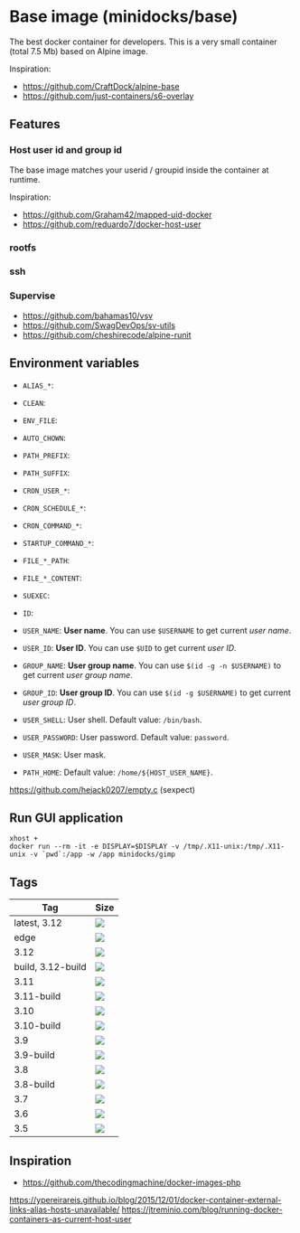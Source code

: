 Base image (minidocks/base)
===========================

The best docker container for developers. This is a very small container (total 7.5 Mb) based on Alpine image.

Inspiration:
- https://github.com/CraftDock/alpine-base
- https://github.com/just-containers/s6-overlay

Features
--------

### Host user id and group id

The base image matches your userid / groupid inside the container at runtime.

Inspiration:
- https://github.com/Graham42/mapped-uid-docker
- https://github.com/reduardo7/docker-host-user


### rootfs

### ssh

### Supervise

- https://github.com/bahamas10/vsv
- https://github.com/SwagDevOps/sv-utils
- https://github.com/cheshirecode/alpine-runit

Environment variables
---------------------

- `ALIAS_*`:
- `CLEAN`:
- `ENV_FILE`:
- `AUTO_CHOWN`:
- `PATH_PREFIX`:
- `PATH_SUFFIX`:
- `CRON_USER_*`:
- `CRON_SCHEDULE_*`:
- `CRON_COMMAND_*`:

- `STARTUP_COMMAND_*`:

- `FILE_*_PATH`:
- `FILE_*_CONTENT`:

- `SUEXEC`:
- `ID`:
- `USER_NAME`: **User name**. You can use `$USERNAME` to get current *user name*.
- `USER_ID`: **User ID**. You can use `$UID` to get current *user ID*.
- `GROUP_NAME`: **User group name**. You can use `$(id -g -n $USERNAME)` to get current *user group name*.
- `GROUP_ID`: **User group ID**. You can use `$(id -g $USERNAME)` to get current *user group ID*.
- `USER_SHELL`: User shell. Default value: `/bin/bash`.
- `USER_PASSWORD`: User password. Default value: `password`.
- `USER_MASK`: User mask.

- `PATH_HOME`: Default value: `/home/${HOST_USER_NAME}`.

https://github.com/hejack0207/empty.c
(sexpect)

Run GUI application
-------------------

```
xhost +
docker run --rm -it -e DISPLAY=$DISPLAY -v /tmp/.X11-unix:/tmp/.X11-unix -v `pwd`:/app -w /app minidocks/gimp
```

Tags
----

 Tag               | Size
 ---               | ----
 latest, 3.12      | [![](https://images.microbadger.com/badges/image/minidocks/base.svg)](https://microbadger.com/images/minidocks/base)
 edge              | [![](https://images.microbadger.com/badges/image/minidocks/base:edge.svg)](https://microbadger.com/images/minidocks/base:edge)
 3.12              | [![](https://images.microbadger.com/badges/image/minidocks/base:3.12.svg)](https://microbadger.com/images/minidocks/base:3.12)
 build, 3.12-build | [![](https://images.microbadger.com/badges/image/minidocks/base:3.12-build.svg)](https://microbadger.com/images/minidocks/base:3.12-build)
 3.11              | [![](https://images.microbadger.com/badges/image/minidocks/base:3.11.svg)](https://microbadger.com/images/minidocks/base:3.11)
 3.11-build | [![](https://images.microbadger.com/badges/image/minidocks/base:3.11-build.svg)](https://microbadger.com/images/minidocks/base:3.11-build)
 3.10              | [![](https://images.microbadger.com/badges/image/minidocks/base:3.10.svg)](https://microbadger.com/images/minidocks/base:3.10)
 3.10-build | [![](https://images.microbadger.com/badges/image/minidocks/base:3.10-build.svg)](https://microbadger.com/images/minidocks/base:3.10-build)
 3.9               | [![](https://images.microbadger.com/badges/image/minidocks/base:3.9.svg)](https://microbadger.com/images/minidocks/base:3.9)
 3.9-build         | [![](https://images.microbadger.com/badges/image/minidocks/base:3.9-build.svg)](https://microbadger.com/images/minidocks/base:3.9-build)
 3.8               | [![](https://images.microbadger.com/badges/image/minidocks/base:3.8.svg)](https://microbadger.com/images/minidocks/base:3.8)
 3.8-build         | [![](https://images.microbadger.com/badges/image/minidocks/base:3.8-build.svg)](https://microbadger.com/images/minidocks/base:3.8-build)
 3.7               | [![](https://images.microbadger.com/badges/image/minidocks/base:3.7.svg)](https://microbadger.com/images/minidocks/base:3.7)
 3.6               | [![](https://images.microbadger.com/badges/image/minidocks/base:3.6.svg)](https://microbadger.com/images/minidocks/base:3.6)
 3.5               | [![](https://images.microbadger.com/badges/image/minidocks/base:3.5.svg)](https://microbadger.com/images/minidocks/base:3.5)

Inspiration
-----------

- https://github.com/thecodingmachine/docker-images-php


https://ypereirareis.github.io/blog/2015/12/01/docker-container-external-links-alias-hosts-unavailable/
https://jtreminio.com/blog/running-docker-containers-as-current-host-user
